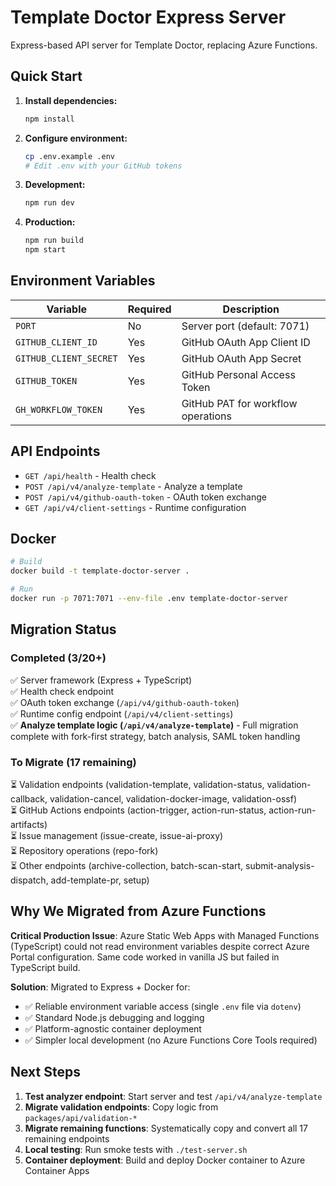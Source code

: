 # Template Doctor Express Server

Express-based API server for Template Doctor, replacing Azure Functions.

## Quick Start

1. **Install dependencies:**

   ```bash
   npm install
   ```

2. **Configure environment:**

   ```bash
   cp .env.example .env
   # Edit .env with your GitHub tokens
   ```

3. **Development:**

   ```bash
   npm run dev
   ```

4. **Production:**
   ```bash
   npm run build
   npm start
   ```

## Environment Variables

| Variable               | Required | Description                        |
| ---------------------- | -------- | ---------------------------------- |
| `PORT`                 | No       | Server port (default: 7071)        |
| `GITHUB_CLIENT_ID`     | Yes      | GitHub OAuth App Client ID         |
| `GITHUB_CLIENT_SECRET` | Yes      | GitHub OAuth App Secret            |
| `GITHUB_TOKEN`         | Yes      | GitHub Personal Access Token       |
| `GH_WORKFLOW_TOKEN`    | Yes      | GitHub PAT for workflow operations |

## API Endpoints

- `GET /api/health` - Health check
- `POST /api/v4/analyze-template` - Analyze a template
- `POST /api/v4/github-oauth-token` - OAuth token exchange
- `GET /api/v4/client-settings` - Runtime configuration

## Docker

```bash
# Build
docker build -t template-doctor-server .

# Run
docker run -p 7071:7071 --env-file .env template-doctor-server
```

## Migration Status

### Completed (3/20+)

✅ Server framework (Express + TypeScript)  
✅ Health check endpoint  
✅ OAuth token exchange (`/api/v4/github-oauth-token`)  
✅ Runtime config endpoint (`/api/v4/client-settings`)  
✅ **Analyze template logic (`/api/v4/analyze-template`)** - Full migration complete with fork-first strategy, batch analysis, SAML token handling

### To Migrate (17 remaining)

⏳ Validation endpoints (validation-template, validation-status, validation-callback, validation-cancel, validation-docker-image, validation-ossf)  
⏳ GitHub Actions endpoints (action-trigger, action-run-status, action-run-artifacts)  
⏳ Issue management (issue-create, issue-ai-proxy)  
⏳ Repository operations (repo-fork)  
⏳ Other endpoints (archive-collection, batch-scan-start, submit-analysis-dispatch, add-template-pr, setup)

## Why We Migrated from Azure Functions

**Critical Production Issue**: Azure Static Web Apps with Managed Functions (TypeScript) could not read environment variables despite correct Azure Portal configuration. Same code worked in vanilla JS but failed in TypeScript build.

**Solution**: Migrated to Express + Docker for:

- ✅ Reliable environment variable access (single `.env` file via `dotenv`)
- ✅ Standard Node.js debugging and logging
- ✅ Platform-agnostic container deployment
- ✅ Simpler local development (no Azure Functions Core Tools required)

## Next Steps

1. **Test analyzer endpoint**: Start server and test `/api/v4/analyze-template`
2. **Migrate validation endpoints**: Copy logic from `packages/api/validation-*`
3. **Migrate remaining functions**: Systematically copy and convert all 17 remaining endpoints
4. **Local testing**: Run smoke tests with `./test-server.sh`
5. **Container deployment**: Build and deploy Docker container to Azure Container Apps
